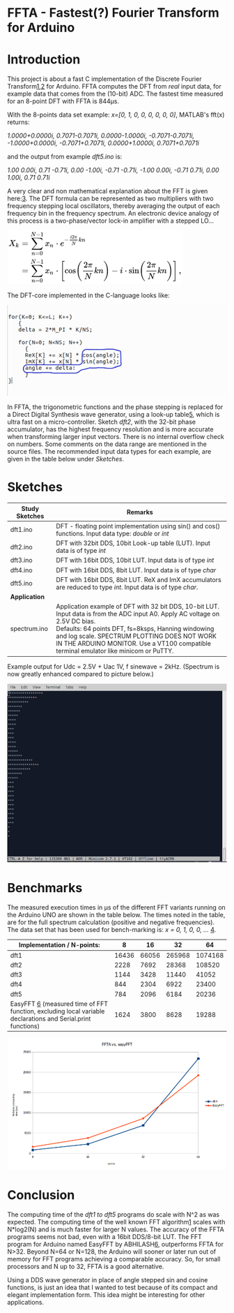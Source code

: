 # FFTA - Fastest(?) Fourier Transform for Arduino

# Introduction
This project is about a fast C implementation of the Discrete Fourier Transform[1],[2] for Arduino.
FFTA computes the DFT from *real* input data, for example data that comes from the (10-bit) ADC. The fastest time measured for an 8-point DFT with FFTA is 844μs.

With the 8-points data set example: *x=[0, 1, 0, 0, 0, 0, 0, 0]*, MATLAB's fft(x) returns:

*1.0000+0.0000i, 0.7071-0.7071i, 0.0000-1.0000i, -0.7071-0.7071i, -1.0000+0.0000i, -0.7071+0.7071i, 0.0000+1.0000i, 0.7071+0.7071i*

and the output from example *dft5.ino* is:

*1.00  0.00i, 0.71  -0.71i, 0.00  -1.00i, -0.71  -0.71i, -1.00  0.00i, -0.71  0.71i, 0.00  1.00i, 0.71  0.71i*

A very clear and non mathematical explanation about the FFT is given here:[3]. 
The DFT formula can be represented as two multipliers with two frequency stepping local oscillators, thereby averaging the output of each frequency bin in the frequency spectrum. An electronic device analogy of this process is a two-phase/vector lock-in amplifier with a stepped LO...

![DFT-formula](figures/DFT_formula.png  "DFT-formula")

The DFT-core implemented in the C-language looks like:

![DFT-loops](figures/dft-loop.png  "DFT-loops")

In FFTA, the trigonometric functions and the phase stepping is replaced for a Direct Digital Synthesis wave generator, using a look-up table[5], which is ultra fast on a micro-controller. Sketch *dft2*, with the 32-bit phase accumulator, has the highest frequency resolution and is more accurate when transforming larger input vectors.
There is no internal overflow check on numbers. Some comments on the data range are mentioned in the source files. The recommended input data types for each example, are given in the table below under *Sketches*.

# Sketches
Study Sketches | Remarks 
------ | -------
dft1.ino | DFT - floating point implementation using sin() and cos() functions. Input data type: *double* or *int*
dft2.ino | DFT with 32bit DDS, 10bit Look-up table (LUT). Input data is of type *int*
dft3.ino | DFT with 16bit DDS, 10bit LUT. Input data is of type *int*
dft4.ino | DFT with 16bit DDS, 8bit LUT. Input data is of type *char*
dft5.ino | DFT with 16bit DDS, 8bit LUT. ReX and ImX accumulators are reduced to type *int*. Input data is of type *char*. 
 **Application** |
spectrum.ino | Application example of DFT with 32 bit DDS, 10-bit LUT. Input data is from the ADC input A0. Apply AC voltage on 2.5V DC bias.<br />Defaults: 64 points DFT, fs=8ksps, Hanning windowing and log scale. SPECTRUM PLOTTING DOES NOT WORK IN THE ARDUINO MONITOR. Use a VT100 compatible terminal emulator like minicom or PuTTY. 

Example output for Udc = 2.5V + Uac 1V, f sinewave = 2kHz. (Spectrum is now greatly enhanced compared to picture below.)

![Spectrum](figures/spectrum.png  "Spectrum output")

# Benchmarks

The measured execution times in μs of the different FFT variants running on the Arduino UNO are shown in the table below. The times noted in the table, are for the full spectrum calculation (positive and negative frequencies). The data set that has been used for bench-marking is: *x = 0, 1, 0, 0, ...*  [4].

Implementation / N-points: | 8 | 16 | 32 | 64
-------------------------- | - | -- | -- | --
dft1 | 16436 | 66056 | 265968 | 1074168
dft2 | 2228 | 7692 | 28368 | 108520
dft3 | 1144 | 3428 | 11440 | 41052
dft4 | 844 | 2304 | 6922 | 23400
dft5 | 784 | 2096 | 6184 | 20236
EasyFFT [6] (measured time of FFT function, excluding local variable declarations and Serial.print functions) | 1624 | 3800 | 8628 | 19288

![Dft4 vs. EasyFFT](figures/dft4_vs_easyfft.png  "Dft4 vs. EasyFFT")

# Conclusion
The computing time of the *dft1 to dft5* programs do scale with N^2 as was expected. The computing time of the well known FFT algorithm[1] scales with N*log2(N) and is much faster for larger N values. The accuracy of the FFTA programs seems not bad, even with a 16bit DDS/8-bit LUT.
The FFT program for Arduino named EasyFFT by ABHILASH[6], outperforms FFTA for N>32. Beyond N=64 or N=128, the Arduino will sooner or later run out of memory for FFT programs achieving a comparable accuracy. So, for small processors and N up to 32, FFTA is a good alternative.

Using a DDS wave generator in place of angle stepped sin and cosine functions, is just an idea that I wanted to test because of its compact and elegant implementation form. This idea might be interesting for other applications.

[1]: https://en.wikipedia.org/wiki/Fast_Fourier_transform

[2]: http://www.fftw.org/

[3]: https://www.earlevel.com/main/2002/08/31/a-gentle-introduction-to-the-fft/

[4]: http://www.sccon.ca/sccon/fft/fft3.htm

[5]: https://github.com/MartinStokroos/NativeDDS

[6]: https://create.arduino.cc/projecthub/abhilashpatel121/easyfft-fast-fourier-transform-fft-for-arduino-9d2677
